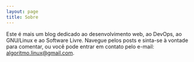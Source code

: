 ```yaml
---
layout: page
title: Sobre
---
```


Este é mais um blog dedicado ao desenvolvimento web, ao DevOps, ao GNU/Linux e ao Software Livre. Navegue pelos posts e sinta-se à vontade para comentar, ou você pode entrar em contato pelo e-mail: [algoritmo.linux@gmail.com](mailto:algoritmo.linux@gmail.com).